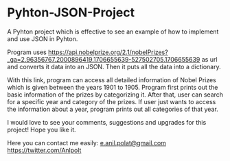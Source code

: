 # Pyhton-JSON-Project
A Pyhton project which is effective to see an example of how to implement and use JSON in Pyhton. 

Program uses https://api.nobelprize.org/2.1/nobelPrizes?_ga=2.96356767.2000896419.1706655639-527502705.1706655639 as url and converts it data into an JSON. Then it puts all the data into a dictionary.

With this link, program can access all detailed information of Nobel Prizes which is given between the years 1901 to 1905. Program first prints out the basic information of the prizes by categorizing it. After that, user can search for a specific year and category of the prizes. If user just wants to access the information about a year, program prints out all categories of that year.

I would love to see your comments, suggestions and upgrades for this project! Hope you like it.

Here you can contact me easily: e.anil.polat@gmail.com https://twitter.com/Anlpolt
